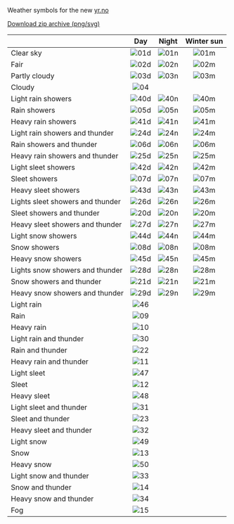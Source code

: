 Weather symbols for the new [yr.no](https://www.yr.no/en)

[Download zip archive (png/svg)](https://github.com/YR/weather-symbols/blob/master/yr-weather-symbols.zip)

|                                  | Day          | Night       | Winter sun  |
|----------------------------------|:------------:|:-----------:|:-----------:|
| Clear sky                        | ![01d](https://github.com/YR/weather-symbols/blob/master/dist/png/48/01d.png) | ![01n](https://github.com/YR/weather-symbols/blob/master/dist/png/48/01n.png) | ![01m](https://github.com/YR/weather-symbols/blob/master/dist/png/48/01m.png) |
| Fair                             | ![02d](https://github.com/YR/weather-symbols/blob/master/dist/png/48/02d.png) | ![02n](https://github.com/YR/weather-symbols/blob/master/dist/png/48/02n.png) | ![02m](https://github.com/YR/weather-symbols/blob/master/dist/png/48/02m.png) |
| Partly cloudy                    | ![03d](https://github.com/YR/weather-symbols/blob/master/dist/png/48/03d.png) | ![03n](https://github.com/YR/weather-symbols/blob/master/dist/png/48/03n.png) | ![03m](https://github.com/YR/weather-symbols/blob/master/dist/png/48/03m.png) |
| Cloudy                           | ![04](https://github.com/YR/weather-symbols/blob/master/dist/png/48/04.png) |  |  |
| Light rain showers               | ![40d](https://github.com/YR/weather-symbols/blob/master/dist/png/48/40d.png) | ![40n](https://github.com/YR/weather-symbols/blob/master/dist/png/48/40n.png) | ![40m](https://github.com/YR/weather-symbols/blob/master/dist/png/48/40m.png) |
| Rain showers                     | ![05d](https://github.com/YR/weather-symbols/blob/master/dist/png/48/05d.png) | ![05n](https://github.com/YR/weather-symbols/blob/master/dist/png/48/05n.png) | ![05m](https://github.com/YR/weather-symbols/blob/master/dist/png/48/05m.png) |
| Heavy rain showers               | ![41d](https://github.com/YR/weather-symbols/blob/master/dist/png/48/41d.png) | ![41n](https://github.com/YR/weather-symbols/blob/master/dist/png/48/41n.png) | ![41m](https://github.com/YR/weather-symbols/blob/master/dist/png/48/41m.png) |
| Light rain showers and thunder   | ![24d](https://github.com/YR/weather-symbols/blob/master/dist/png/48/24d.png) | ![24n](https://github.com/YR/weather-symbols/blob/master/dist/png/48/24n.png) | ![24m](https://github.com/YR/weather-symbols/blob/master/dist/png/48/24m.png) |
| Rain showers and thunder         | ![06d](https://github.com/YR/weather-symbols/blob/master/dist/png/48/06d.png) | ![06n](https://github.com/YR/weather-symbols/blob/master/dist/png/48/06n.png) | ![06m](https://github.com/YR/weather-symbols/blob/master/dist/png/48/06m.png) |
| Heavy rain showers and thunder   | ![25d](https://github.com/YR/weather-symbols/blob/master/dist/png/48/25d.png) | ![25n](https://github.com/YR/weather-symbols/blob/master/dist/png/48/25n.png) | ![25m](https://github.com/YR/weather-symbols/blob/master/dist/png/48/25m.png) |
| Light sleet showers              | ![42d](https://github.com/YR/weather-symbols/blob/master/dist/png/48/42d.png) | ![42n](https://github.com/YR/weather-symbols/blob/master/dist/png/48/42n.png) | ![42m](https://github.com/YR/weather-symbols/blob/master/dist/png/48/42m.png) |
| Sleet showers                    | ![07d](https://github.com/YR/weather-symbols/blob/master/dist/png/48/07d.png) | ![07n](https://github.com/YR/weather-symbols/blob/master/dist/png/48/07n.png) | ![07m](https://github.com/YR/weather-symbols/blob/master/dist/png/48/07m.png) |
| Heavy sleet showers              | ![43d](https://github.com/YR/weather-symbols/blob/master/dist/png/48/43d.png) | ![43n](https://github.com/YR/weather-symbols/blob/master/dist/png/48/43n.png) | ![43m](https://github.com/YR/weather-symbols/blob/master/dist/png/48/43m.png) |
| Lights sleet showers and thunder | ![26d](https://github.com/YR/weather-symbols/blob/master/dist/png/48/26d.png) | ![26n](https://github.com/YR/weather-symbols/blob/master/dist/png/48/26n.png) | ![26m](https://github.com/YR/weather-symbols/blob/master/dist/png/48/26m.png) |
| Sleet showers and thunder        | ![20d](https://github.com/YR/weather-symbols/blob/master/dist/png/48/20d.png) | ![20n](https://github.com/YR/weather-symbols/blob/master/dist/png/48/20n.png) | ![20m](https://github.com/YR/weather-symbols/blob/master/dist/png/48/20m.png) |
| Heavy sleet showers and thunder  | ![27d](https://github.com/YR/weather-symbols/blob/master/dist/png/48/27d.png) | ![27n](https://github.com/YR/weather-symbols/blob/master/dist/png/48/27n.png) | ![27m](https://github.com/YR/weather-symbols/blob/master/dist/png/48/27m.png) |
| Light snow showers               | ![44d](https://github.com/YR/weather-symbols/blob/master/dist/png/48/44d.png) | ![44n](https://github.com/YR/weather-symbols/blob/master/dist/png/48/44n.png) | ![44m](https://github.com/YR/weather-symbols/blob/master/dist/png/48/44m.png) |
| Snow showers                     | ![08d](https://github.com/YR/weather-symbols/blob/master/dist/png/48/08d.png) | ![08n](https://github.com/YR/weather-symbols/blob/master/dist/png/48/08n.png) | ![08m](https://github.com/YR/weather-symbols/blob/master/dist/png/48/08m.png) |
| Heavy snow showers               | ![45d](https://github.com/YR/weather-symbols/blob/master/dist/png/48/45d.png) | ![45n](https://github.com/YR/weather-symbols/blob/master/dist/png/48/45n.png) | ![45m](https://github.com/YR/weather-symbols/blob/master/dist/png/48/45m.png) |
| Lights snow showers and thunder  | ![28d](https://github.com/YR/weather-symbols/blob/master/dist/png/48/28d.png) | ![28n](https://github.com/YR/weather-symbols/blob/master/dist/png/48/28n.png) | ![28m](https://github.com/YR/weather-symbols/blob/master/dist/png/48/28m.png) |
| Snow showers and thunder         | ![21d](https://github.com/YR/weather-symbols/blob/master/dist/png/48/21d.png) | ![21n](https://github.com/YR/weather-symbols/blob/master/dist/png/48/21n.png) | ![21m](https://github.com/YR/weather-symbols/blob/master/dist/png/48/21m.png) |
| Heavy snow showers and thunder   | ![29d](https://github.com/YR/weather-symbols/blob/master/dist/png/48/29d.png) | ![29n](https://github.com/YR/weather-symbols/blob/master/dist/png/48/29n.png) | ![29m](https://github.com/YR/weather-symbols/blob/master/dist/png/48/29m.png) |
| Light rain                       | ![46](https://github.com/YR/weather-symbols/blob/master/dist/png/48/46.png) |             |             |
| Rain                             | ![09](https://github.com/YR/weather-symbols/blob/master/dist/png/48/09.png) |             |             |
| Heavy rain                       | ![10](https://github.com/YR/weather-symbols/blob/master/dist/png/48/10.png) |             |             |
| Light rain and thunder           | ![30](https://github.com/YR/weather-symbols/blob/master/dist/png/48/30.png) |             |             |
| Rain and thunder                 | ![22](https://github.com/YR/weather-symbols/blob/master/dist/png/48/22.png) |             |             |
| Heavy rain and thunder           | ![11](https://github.com/YR/weather-symbols/blob/master/dist/png/48/11.png) |             |             |
| Light sleet                      | ![47](https://github.com/YR/weather-symbols/blob/master/dist/png/48/47.png) |             |             |
| Sleet                            | ![12](https://github.com/YR/weather-symbols/blob/master/dist/png/48/12.png) |             |             |
| Heavy sleet                      | ![48](https://github.com/YR/weather-symbols/blob/master/dist/png/48/48.png) |             |             |
| Light sleet and thunder          | ![31](https://github.com/YR/weather-symbols/blob/master/dist/png/48/31.png) |             |             |
| Sleet and thunder                | ![23](https://github.com/YR/weather-symbols/blob/master/dist/png/48/23.png) |             |             |
| Heavy sleet and thunder          | ![32](https://github.com/YR/weather-symbols/blob/master/dist/png/48/32.png) |             |             |
| Light snow                       | ![49](https://github.com/YR/weather-symbols/blob/master/dist/png/48/49.png) |             |             |
| Snow                             | ![13](https://github.com/YR/weather-symbols/blob/master/dist/png/48/13.png) |             |             |
| Heavy snow                       | ![50](https://github.com/YR/weather-symbols/blob/master/dist/png/48/50.png) |             |             |
| Light snow and thunder           | ![33](https://github.com/YR/weather-symbols/blob/master/dist/png/48/33.png) |             |             |
| Snow and thunder                 | ![14](https://github.com/YR/weather-symbols/blob/master/dist/png/48/14.png) |             |             |
| Heavy snow and thunder           | ![34](https://github.com/YR/weather-symbols/blob/master/dist/png/48/34.png) |             |             |
| Fog                              | ![15](https://github.com/YR/weather-symbols/blob/master/dist/png/48/15.png) |             |             |


